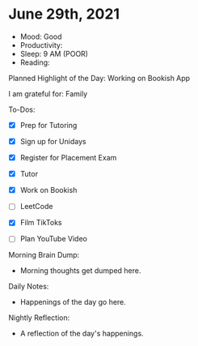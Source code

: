 # June 29th, 2021

- Mood: Good
- Productivity: 
- Sleep: 9 AM (POOR)
- Reading: 

Planned Highlight of the Day: Working on Bookish App

I am grateful for: Family

To-Dos:
- [x] Prep for Tutoring
- [x] Sign up for Unidays
- [x] Register for Placement Exam
- [x] Tutor
- [x] Work on Bookish
- [ ] LeetCode
- [x] Film TikToks
- [ ] Plan YouTube Video


Morning Brain Dump:
- Morning thoughts get dumped here.

Daily Notes:
- Happenings of the day go here.


Nightly Reflection: 
- A reflection of the day's happenings.





